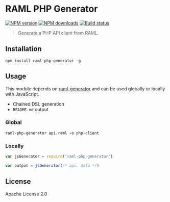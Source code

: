 # RAML PHP Generator

[![NPM version][npm-image]][npm-url]
[![NPM downloads][downloads-image]][downloads-url]
[![Build status][travis-image]][travis-url]

> Generate a PHP API client from RAML.

## Installation

```
npm install raml-php-generator -g
```

## Usage

This module depends on [raml-generator](https://github.com/mulesoft-labs/raml-generator) and can be used globally or locally with JavaScript.

* Chained DSL generation
* `README.md` output

### Global

```
raml-php-generator api.raml -o php-client
```

### Locally

```js
var jsGenerator = require('raml-php-generator')

var output = jsGenerator(/* api, data */)
```

## License

Apache License 2.0

[npm-image]: https://img.shields.io/npm/v/raml-php-generator.svg?style=flat
[npm-url]: https://npmjs.org/package/raml-php-generator
[downloads-image]: https://img.shields.io/npm/dm/raml-php-generator.svg?style=flat
[downloads-url]: https://npmjs.org/package/raml-php-generator
[travis-image]: https://img.shields.io/travis/jayS-de/raml-php-generator.svg?style=flat
[travis-url]: https://travis-ci.org/jayS-de/raml-php-generator
